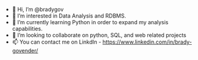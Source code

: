 - 👋 Hi, I’m @bradygov
- 👀 I’m interested in Data Analysis and RDBMS.
- 🌱 I’m currently learning Python in order to expand my analysis capabilities.
- 💞️ I’m looking to collaborate on python, SQL, and web related projects
- 📫 You can contact me on LinkdIn - https://www.linkedin.com/in/brady-govender/

<!---
bradygov/bradygov is a ✨ special ✨ repository because its `README.md` (this file) appears on your GitHub profile.
You can click the Preview link to take a look at your changes.
--->
